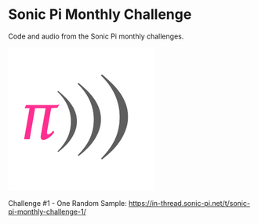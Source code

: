 # Sonic Pi Monthly Challenge
Code and audio from the Sonic Pi monthly challenges.

![alt text](https://raw.githubusercontent.com/binarysweets/sonic-pi-monthly-challenge/main/SonicPiLogo-300.png "Sonic Pi Logo")

Challenge #1 - One Random Sample:
https://in-thread.sonic-pi.net/t/sonic-pi-monthly-challenge-1/
